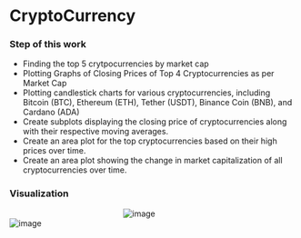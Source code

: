 # CryptoCurrency

### Step of this work
- Finding the top 5 crytpocurrencies by market cap
- Plotting Graphs of Closing Prices of Top 4 Cryptocurrencies as per Market Cap
- Plotting candlestick charts for various cryptocurrencies, including Bitcoin (BTC), Ethereum (ETH), Tether (USDT), Binance Coin (BNB), and Cardano (ADA)
- Create subplots displaying the closing price of cryptocurrencies along with their respective moving averages.
- Create an area plot for the top cryptocurrencies based on their high prices over time.
- Create an area plot showing the change in market capitalization of all cryptocurrencies over time.


### Visualization
<img width='200' >![image](https://github.com/Meuracha/CryptoCurrency-Data-Analysis/assets/87271901/e2c8eebb-3a8b-4ad4-a93e-9af1f045e64a)</img>
<img width='200'>![image](https://github.com/Meuracha/CryptoCurrency-Data-Analysis/assets/87271901/5e8a332e-46aa-4eae-abbe-fc60fa39334e)</img>
